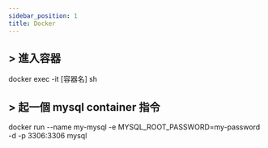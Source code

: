 ```yaml
---
sidebar_position: 1
title: Docker
---
```


## > 進入容器

docker exec -it [容器名] sh

## > 起一個 mysql container 指令

docker run --name my-mysql -e MYSQL_ROOT_PASSWORD=my-password -d -p 3306:3306 mysql


